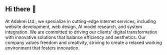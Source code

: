 ## Hi there 👋

At Adakrei Ltd., we specialize in cutting-edge internet services, including website development, web design, AI model research, and system integration. We are committed to driving our clients' digital transformation with innovative solutions that balance efficiency and aesthetics. Our company values freedom and creativity, striving to create a relaxed working environment that fosters innovation.
